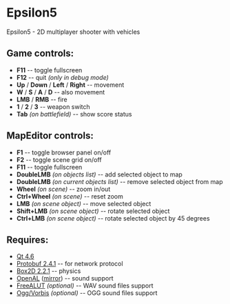 Epsilon5
========

Epsilon5 - 2D multiplayer shooter with vehicles

Game controls:
----

* **F11** -- toggle fullscreen
* **F12** -- quit *(only in debug mode)*
* **Up** / **Down** / **Left** / **Right** -- movement
* **W** / **S** / **A** / **D** -- also movement
* **LMB** / **RMB** -- fire
* **1** / **2** / **3** -- weapon switch
* **Tab** *(on battlefield)* -- show score status

MapEditor controls:
----

* **F1** -- toggle browser panel on/off
* **F2** -- toggle scene grid on/off
* **F11** -- toggle fullscreen
* **DoubleLMB** *(on objects list)* -- add selected object to map
* **DoubleLMB** *(on current objects list)* -- remove selected object from map
* **Wheel** *(on scene)* -- zoom in/out
* **Ctrl+Wheel** *(on scene)* -- reset zoom
* **LMB** *(on scene object)* -- move selected object
* **Shift+LMB** *(on scene object)* -- rotate selected object
* **Ctrl+LMB** *(on scene object)* -- rotate selected object by 45 degrees

Requires:
----

* [Qt 4.6](http://qt-project.org/)
* [Protobuf 2.4.1](http://code.google.com/p/protobuf/) -- for network protocol
* [Box2D 2.2.1](http://code.google.com/p/box2d/) -- physics
* [OpenAL](http://connect.creativelabs.com/openal/) ([mirror](http://http://kcat.strangesoft.net/openal.html)) -- sound support
* [FreeALUT](https://github.com/vancegroup/freealut/) *(optional)* -- WAV sound files support
* [Ogg/Vorbis](http://xiph.org/) *(optional)* -- OGG sound files support
